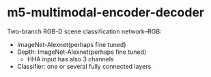 # m5-multimodal-encoder-decoder


Two-branch RGB-D scene classification network–RGB:
- ImageNet-Alexnet(perhaps fine tuned)
- Depth: ImageNet-Alexnet(perhaps fine tuned)
    - HHA input has also 3 channels
- Classifier: one or several fully connected layers
